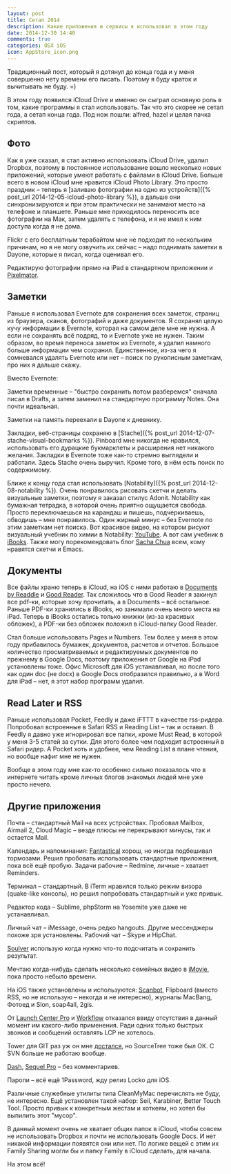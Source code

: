 ```yaml
---
layout: post
title: Сетап 2014
description: Какие приложения и сервисы я использовал в этом году
date: 2014-12-30 14:40
comments: true
categories: OSX iOS
icon: AppStore_icon.png
---
```


Традиционный пост, который я дотянул до конца года и у меня совершенно нету времени его писать. Поэтому я буду краток и вычитывать не буду. =)

В этом году появился iCloud Drive и именно он сыграл основную роль в том, какие программы я стал использовать. Так что это скорее не сетап года, а сетап конца года. Под нож пошли: alfred, hazel и целая пачка скриптов.

## Фото

Как я уже сказал, я стал активно использовать iCloud Drive, удалил Dropbox, поэтому в постоянное использование вошло несколько новых приложений, которые умеют работать с файлами в iCloud Drive. Больше всего в новом iCloud мне нравится iCloud Photo Library. Это просто праздник – теперь я [заливаю фотографии на одно из устройств]({% post_url 2014-12-05-icloud-photo-library %}), а дальше они синхронизируются и при этом практически не занимают место на телефоне и планшете. Раньше мне приходилось переносить все фотографии на Мак, затем удалять с телефона, и я не имел к ним доступа когда я не дома.

Flickr с его бесплатным терабайтом мне не подходит по нескольким причинам, но я не могу озвучить их сейчас – надо поднимать заметки в Dayone, которые я писал, когда оценивал его.

Редактирую фотографии прямо на iPad в стандартном приложении и [Pixelmator](https://itunes.apple.com/ru/app/pixelmator/id924695435?mt=8&uo=4&at=10lbPv&ct=searchlink).

## Заметки

Раньше я использовал Evernote для сохранения всех заметок, страниц из браузера, сканов, фотографий и даже документов. Я сохранял целую кучу информации в Evernote, которая на самом деле мне не нужна. А если не сохранять всё подряд, то и Evernote уже не нужен. Таким образом, во время переноса заметок из Evernote, я удалил намного больше информации чем сохранил. Единственное, из-за чего я сомневался удалять Evernote или нет – поиск по рукописным заметкам, про них я дальше скажу.

Вместо Evernote:

Заметки временные – "быстро сохранить потом разберемся" сначала писал в Drafts, а затем заменил на стандартную программу Notes. Она почти идеальная.

Заметки на память переехали в Dayone к дневнику.

Закладки, веб-страницы сохраняю в [Stache]({% post_url 2014-12-07-stache-visual-bookmarks %}). Pinboard мне никогда не нравился, использовать его дурацкие букмарклеты и расширения нет никакого желания. Закладки в Evernote тоже как-то стремно выглядели и работали. Здесь Stache очень выручил. Кроме того, в нём есть поиск по содержимому.

Ближе к концу года стал использовать [Notability]({% post_url 2014-12-08-notability %}). Очень понравилось рисовать скетчи и делать визуальные заметки, поэтому я заказал стилус Adonit. Notability как бумажная тетрадка, в которой очень приятно ощущается свобода. Просто переключаешься на карандаш и пишешь, подчеркиваешь, обводишь – мне понравилось. Один жирный минус – без Evernote по этим заметкам нет поиска. Вот красивое видео, на котором рисуют визуальный учебник по химии в Notability: [YouTube](https://www.youtube.com/watch?v=BSxrnEQR59E&feature=youtu.be). А вот сам учебник в [iBooks](https://t.co/dIqiIRPDLt). Также могу порекомендовать блог [Sacha Chua](http://sachachua.com/) всем, кому нравятся скетчи и Emacs.

## Документы

Все файлы храню теперь в iCloud, на iOS с ними работаю в [Documents by Readdle](!itu) и [Good Reader](https://itunes.apple.com/ru/app/goodreader/id777310222?mt=8&uo=4&at=10lbPv&ct=searchlink). Так сложилось что в Good Reader я закинул все pdf-ки, которые хочу прочитать, а в Documents – всё остальное. Раньше PDF-ки хранились в iBooks, но занимали очень много места на iPad. Теперь в iBooks остались только книжки (из-за красивых обложек), а PDF-ки без обложек положил в iCloud-папку Good Reader.

Стал больше использовать Pages и Numbers. Тем более у меня в этом году прибавилось бумажек, документов, расчетов и отчетов. Большое количество просматриваемых и редактируемых документов по прежнему в Google Docs, поэтому приложения от Google на iPad установлены тоже. Офис Microsoft для iOS устанавливал, но после того как один doc (не docx) в Google Docs отобразился правильно, а в Word для iPad – нет, я этот набор программ удалил.

## Read Later и RSS

Раньше использовал Pocket, Feedly и даже iFTTT в качестве rss-ридера. Попробовал встроенные в Safari RSS и Reading List – так и оставил. В Feedly я давно уже игнорировал все папки, кроме Must Read, в которой у меня 3-5 статей за сутки. Для этого более чем подходит встроенный в Safari ридер. А Pocket хоть и удобнее, чем Reading List в плане чтения, но вообще нафиг мне не нужен.

Вообще в этом году мне как-то особенно сильно показалось что в интернете читать кроме личных блогов знакомых людей мне уже просто нечего.

## Другие приложения

Почта – стандартный Mail на всех устройствах. Пробовал Mailbox, Airmail 2, Cloud Magic – везде плюсы не перекрывают минусы, так и остается Mail.

Календарь и напоминания: [Fantastical](https://itunes.apple.com/ru/app/id830708155?mt=8&at=10lbPv) хорош, но иногда подбешивал тормозами. Решил пробовать использовать стандартные приложения, пока всё ещё пробую. Задачи рабочие – Redmine, личные – хватает Reminders.

Терминал – стандартный. В iTerm нравился только режим визора (quake-like консоль), но решил попробовать стандартный и уже привык.

Редактор кода – Sublime, phpStorm на Yosemite уже даже не устанавливал.

Личный чат – iMessage, очень редко hangouts. Другие мессенджеры похоже зря установлены. Рабочий чат – Skype и HipChat.

[Soulver](https://itunes.apple.com/ru/app/soulver-notepad-calculator/id348142037?mt=8&uo=4&at=10lbPv&ct=searchlink) использую когда нужно что-то подсчитать и сохранить результат.

Мечтаю когда-нибудь сделать несколько семейных видео в [iMovie](https://itunes.apple.com/ru/app/imovie/id377298193?mt=8&uo=4&at=10lbPv&ct=searchlink), пока просто небыло времени.

На iOS также установлены и используются: [Scanbot](http://paul.elms.pro/blog/2014/08/15/scanbot-pro/), Flipboard (вместо RSS, но не использую – некогда и не интересно), журналы MacBang, Фотоед и Slon, soap4all, 2gis.

От [Launch Center Pro](https://itunes.apple.com/ru/app/launch-center-pro-for-ipad/id799664902?mt=8&uo=4&at=10lbPv&ct=searchlink) и [Workflow](https://itunes.apple.com/ru/app/workflow-powerful-automation/id915249334?mt=8&uo=4&at=10lbPv&ct=searchlink) отказался ввиду отсутствия в данный момент им какого-либо применения. Ради одних только быстрых звонков и сообщений оставлять LCP не хотелось.

Tower для GIT раз уж он мне [достался](http://macosworld.ru/tower-2-git-mac/), но SourceTree тоже был ОК. С SVN больше не работаю вообще.

[Dash](https://itunes.apple.com/ru/app/dash-docs-snippets/id458034879?mt=12&uo=4&at=10lbPv&ct=searchlink), [Sequel Pro](http://www.sequelpro.com/) – без комментариев.

Пароли – всё ещё 1Password, жду релиз Locko для iOS.

Различные служебные утилиты типа CleanMyMac перечислять не буду, не интересно. Ещё установлен такой набор: Seil, Karabiner, Better Touch Tool. Просто привык к конкретным жестам и хоткеям, но хотел бы выпилить этот "мусор".

В данный момент очень не хватает общих папок в iCloud, чтобы совсем не использовать Dropbox и почти не использовать Google Docs. И нет никакой информации появятся они или нет. По логике вещей с этим их Family Sharing могли бы и папку Family в iCloud сделать, для начала.

На этом всё!